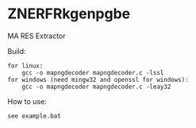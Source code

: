 ZNERFRkgenpgbe
==============

MA RES Extractor

Build:

    for linux:
        gcc -o mapngdecoder mapngdecoder.c -lssl
    for windows (need mingw32 and openssl for windows):
        gcc -o mapngdecoder mapngdecoder.c -leay32

How to use:

    see example.bat


